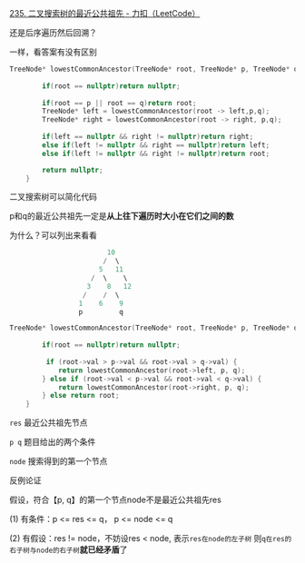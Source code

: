 [235. 二叉搜索树的最近公共祖先 - 力扣（LeetCode）](https://leetcode.cn/problems/lowest-common-ancestor-of-a-binary-search-tree/description/)

还是后序遍历然后回溯？

一样，看答案有没有区别

```cpp
TreeNode* lowestCommonAncestor(TreeNode* root, TreeNode* p, TreeNode* q) {
        
        if(root == nullptr)return nullptr;
        
        if(root == p || root == q)return root;
        TreeNode* left = lowestCommonAncestor(root -> left,p,q);
        TreeNode* right = lowestCommonAncestor(root -> right, p,q);
        
        if(left == nullptr && right != nullptr)return right;
        else if(left != nullptr && right == nullptr)return left;
        else if(left != nullptr && right != nullptr)return root;

        return nullptr;
    }
```

二叉搜索树可以简化代码

p和q的最近公共祖先一定是**从上往下遍历时大小在它们之间的数**

为什么？可以列出来看看

```cpp
                        10
                       /  \
                      5   11  
                    /  \    \
                   3    8   12 
                  /    /  \
                 1    6    9    	
                 p         q         
```

```cpp
TreeNode* lowestCommonAncestor(TreeNode* root, TreeNode* p, TreeNode* q) {
        
        if(root == nullptr)return nullptr;
        
         if (root->val > p->val && root->val > q->val) {
            return lowestCommonAncestor(root->left, p, q);
        } else if (root->val < p->val && root->val < q->val) {
            return lowestCommonAncestor(root->right, p, q);
        } else return root;
    }
```



`res` 最近公共祖先节点 

`p q` 题目给出的两个条件 

`node` 搜索得到的第一个节点 

反例论证

 假设，符合【p, q】的第一个节点node不是最近公共祖先res

 (1) 有条件：p <= res <= q， p <= node <= q

 (2) 有假设：res != node，不妨设res < node, 表示`res在node的左子树` 则`q在res的右子树与node的右子树`**就已经矛盾**了

